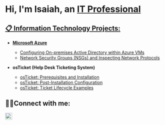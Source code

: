 <h1>Hi, I'm Isaiah, an <a href="https://linkedin.com/in/Isaiahbranch">IT Professional </h1>
<h2> 📋 Information Technology Projects:</h2>

- <b>Microsoft Azure</b>
  - [Configuring On-premises Active Directory within Azure VMs](https://github.com/ZekeBEME/configure-ad)
  - [Network Security Groups (NSGs) and Inspecting Network Protocols](https://github.com/ZekeBEME/azure-network-protocols)

- <b>osTicket (Help Desk Ticketing System)</b>
  - [osTicket: Prerequisites and Installation](https://github.com/ZekeBEME/osticket-prereqs)
  - [osTicket: Post-Installation Configuration](https://github.com/ZekeBEME/post-install-config)
  - [osTicket: Ticket Lifecycle Examples](https://github.com/ZekeBEME/ticket-lifecycle)

<h2>🤳🏾Connect with me:</h2>

[<img align="left" alt="Josh | LinkedIn" width="22px" src="https://cdn.jsdelivr.net/npm/simple-icons@v3/icons/linkedin.svg" />][linkedin]


[linkedin]: https://linkedin.com/in/Isaiahbranch
